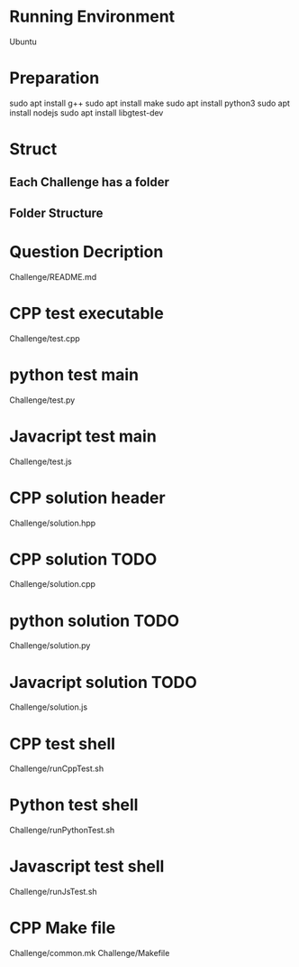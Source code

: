 # Running Environment
Ubuntu

# Preparation
sudo apt install g++
sudo apt install make
sudo apt install python3
sudo apt install nodejs
sudo apt install libgtest-dev

# Struct

## Each Challenge has a folder

## Folder Structure

# Question Decription
Challenge/README.md

# CPP test executable
Challenge/test.cpp

# python test main
Challenge/test.py

# Javacript test main
Challenge/test.js

# CPP solution header
Challenge/solution.hpp

# CPP solution TODO
Challenge/solution.cpp

# python solution TODO
Challenge/solution.py

# Javacript solution TODO
Challenge/solution.js

# CPP test shell
Challenge/runCppTest.sh

# Python test shell
Challenge/runPythonTest.sh

# Javascript test shell
Challenge/runJsTest.sh

# CPP Make file 
Challenge/common.mk
Challenge/Makefile
